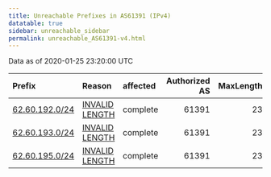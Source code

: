 ```yaml
---
title: Unreachable Prefixes in AS61391 (IPv4)
datatable: true
sidebar: unreachable_sidebar
permalink: unreachable_AS61391-v4.html
---
```


Data as of 2020-01-25 23:20:00 UTC


<div class="datatable-begin"></div>

| Prefix                                                 | Reason                                                                                                   | affected   |   Authorized AS |   MaxLength | Anchor                                         |   unreachable /24s |
|:-------------------------------------------------------|:---------------------------------------------------------------------------------------------------------|:-----------|----------------:|------------:|:-----------------------------------------------|-------------------:|
| [62.60.192.0/24](https://stat.ripe.net/62.60.192.0/24) | [INVALID LENGTH](https://rpki-validator.ripe.net/announcement-preview?asn=AS61391&prefix=62.60.192.0/24) | complete   |           61391 |          23 | [RIPE](unreachable_RIPE_NCC_RPKI_Root-v4.html) |                  1 |
| [62.60.193.0/24](https://stat.ripe.net/62.60.193.0/24) | [INVALID LENGTH](https://rpki-validator.ripe.net/announcement-preview?asn=AS61391&prefix=62.60.193.0/24) | complete   |           61391 |          23 | [RIPE](unreachable_RIPE_NCC_RPKI_Root-v4.html) |                  1 |
| [62.60.195.0/24](https://stat.ripe.net/62.60.195.0/24) | [INVALID LENGTH](https://rpki-validator.ripe.net/announcement-preview?asn=AS61391&prefix=62.60.195.0/24) | complete   |           61391 |          23 | [RIPE](unreachable_RIPE_NCC_RPKI_Root-v4.html) |                  1 |

<div class="datatable-end"></div>